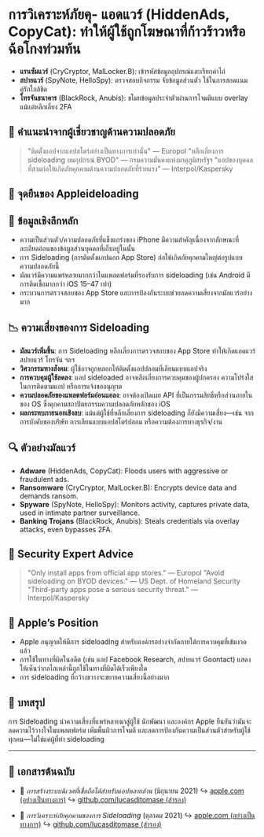# การวิเคราะห์ภัยคุ- **แอดแวร์** (HiddenAds, CopyCat): ทำให้ผู้ใช้ถูกโฆษณาที่ก้าวร้าวหรือฉ้อโกงท่วมท้น
- **แรนซัมแวร์** (CryCryptor, MalLocker.B): เข้ารหัสข้อมูลอุปกรณ์และเรียกค่าไถ่
- **สปายแวร์** (SpyNote, HelloSpy): ตรวจสอบกิจกรรม จับข้อมูลส่วนตัว ใช้ในการสอดแนมคู่รักใกล้ชิด
- **โทรจันธนาคาร** (BlackRock, Anubis): ขโมยข้อมูลประจำตัวผ่านการโจมตีแบบ overlay แม้แต่หลีกเลี่ยง 2FA

## 🧠 คำแนะนำจากผู้เชี่ยวชาญด้านความปลอดภัย

> "ติดตั้งแอปจากแอปสโตร์อย่างเป็นทางการเท่านั้น" — Europol
> "หลีกเลี่ยงการ sideloading บนอุปกรณ์ BYOD" — กรมความมั่นคงแห่งมาตุภูมิสหรัฐฯ
> "แอปของบุคคลที่สามก่อให้เกิดภัยคุกคามด้านความปลอดภัยที่ร้ายแรง" — Interpol/Kaspersky

## 🚫 จุดยืนของ Appleideloading

## 📌 ข้อมูลเชิงลึกหลัก

- ความเป็นส่วนตัว/ความปลอดภัยที่แข็งแกร่งของ iPhone มีความสำคัญเนื่องจากลักษณะที่ละเอียดอ่อนของข้อมูลส่วนบุคคลที่เก็บอยู่ในนั้น
- การ Sideloading (การติดตั้งแอปนอก App Store) ก่อให้เกิดภัยคุกคามใหญ่ต่อรูปแบบความปลอดภัยนี้
- มัลแวร์มีความแพร่หลายมากกว่าในแพลตฟอร์มที่รองรับการ sideloading (เช่น Android มีการติดเชื้อมากกว่า iOS 15–47 เท่า)
- กระบวนการตรวจสอบของ App Store และการป้องกันระบบช่วยลดความเสี่ยงจากมัลแวร์อย่างมาก

## 📉 ความเสี่ยงของการ Sideloading

- **มัลแวร์เพิ่มขึ้น**: การ Sideloading หลีกเลี่ยงการตรวจสอบของ App Store ทำให้เกิดแอดแวร์ สปายแวร์ โทรจัน ฯลฯ
- **วิศวกรรมทางสังคม**: ผู้ใช้อาจถูกหลอกให้ติดตั้งแอปปลอมที่เลียนแบบแอปจริง
- **การควบคุมผู้ใช้ลดลง**: แอป sideloaded อาจหลีกเลี่ยงการควบคุมของผู้ปกครอง ความโปร่งใสในการติดตามแอป หรือการแจ้งขออนุญาต
- **ความปลอดภัยของแพลตฟอร์มอ่อนแอลง**: อาจต้องเปิดเผย API ที่เป็นกรรมสิทธิ์หรือส่วนภายในของ OS ซึ่งคุกคามสถาปัตยกรรมความปลอดภัยหลักของ iOS
- **ผลกระทบภายนอกเชิงลบ**: แม้แต่ผู้ใช้ที่หลีกเลี่ยงการ sideloading ก็ยังมีความเสี่ยง—เช่น จากการบังคับของบริษัท การเลียนแบบแอปสโตร์ปลอม หรือความต้องการทางธุรกิจ/งาน

## 🔍 ตัวอย่างมัลแวร์

- **Adware** (HiddenAds, CopyCat): Floods users with aggressive or fraudulent ads.
- **Ransomware** (CryCryptor, MalLocker.B): Encrypts device data and demands ransom.
- **Spyware** (SpyNote, HelloSpy): Monitors activity, captures private data, used in intimate partner surveillance.
- **Banking Trojans** (BlackRock, Anubis): Steals credentials via overlay attacks, even bypasses 2FA.

## 🧠 Security Expert Advice

> "Only install apps from official app stores." — Europol
> "Avoid sideloading on BYOD devices." — US Dept. of Homeland Security
> "Third-party apps pose a serious security threat." — Interpol/Kaspersky

## 🚫 Apple’s Position

- Apple อนุญาตให้มีการ sideloading สำหรับองค์กรอย่างจำกัดภายใต้การควบคุมที่เข้มงวดแล้ว
- การใช้ในทางที่ผิดในอดีต (เช่น แอป Facebook Research, สปายแวร์ Goontact) แสดงให้เห็นว่ากลไกเหล่านี้ถูกใช้ในทางที่ผิดได้เร็วเพียงใด
- การ sideloading ที่กว้างขวางจะขยายความเสี่ยงนี้อย่างมาก

## 📎 บทสรุป

การ Sideloading นำความเสี่ยงที่แพร่หลายมาสู่ผู้ใช้ นักพัฒนา และองค์กร Apple ยืนยันว่ามันจะลดความไว้วางใจในแพลตฟอร์ม เพิ่มพื้นผิวการโจมตี และลดการป้องกันความเป็นส่วนตัวสำหรับผู้ใช้ทุกคน—ไม่ใช่แค่ผู้ที่ทำ sideloading

---

## 📄 เอกสารต้นฉบับ

- 🧷 *การสร้างระบบนิเวศที่เชื่อถือได้สำหรับแอปหลายล้าน* (มิถุนายน 2021)
  ↪️ [apple.com (อย่างเป็นทางการ)](https://www.apple.com/privacy/docs/Building_a_Trusted_Ecosystem_for_Millions_of_Apps.pdf)
  ↪️ [github.com/lucasditomase (สำรอง)](https://github.com/lucasditomase/app-restrictions/blob/main/summary.pdf)

- 🧷 *การวิเคราะห์ภัยคุกคามของการ Sideloading* (ตุลาคม 2021)
  ↪️ [apple.com (อย่างเป็นทางการ)](https://www.apple.com/privacy/docs/Building_a_Trusted_Ecosystem_for_Millions_of_Apps_A_Threat_Analysis_of_Sideloading.pdf)
  ↪️ [github.com/lucasditomase (สำรอง)](https://github.com/lucasditomase/app-restrictions/blob/main/threat-analysis.pdf)
